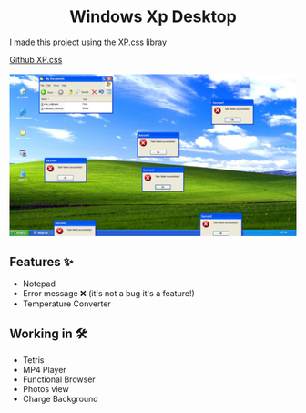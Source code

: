 <h1 align="center">Windows Xp Desktop</h1>
<p>I made this project using the XP.css libray</p>
<a href="https://github.com/botoxparty/XP.css">Github XP.css</a>
<br></br>
<img src="src/img/Captura de tela 2024-06-01 102808.png">

## Features ✨

  <ul>
    <li>Notepad</li>
    <li>Error message ❌ (it's not a bug it's a feature!)</li>
    <li>Temperature Converter</li>
  </ul>
  
## Working in 🛠️

<ul>
  <li>Tetris</li>
  <li>MP4 Player</li>
  <li>Functional Browser</li>
  <li>Photos view</li>
  <li>Charge Background</li>
</ul>
